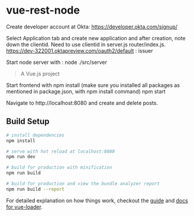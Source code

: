 # vue-rest-node


Create developer account at Okta:
https://developer.okta.com/signup/

Select Application tab and create new application and after creation, note down the clientid. Need to use clientid in server.js router/index.js.
https://dev-322001.oktapreview.com/oauth2/default : issuer

Start node server with : node ./src/server 
> A Vue.js project


Start frontend with
npm install (make sure you installed all packages as mentioned in package.json, with npm install command)
npm start

Navigate to http://localhost:8080 and create and delete posts.

## Build Setup

``` bash
# install dependencies
npm install

# serve with hot reload at localhost:8080
npm run dev

# build for production with minification
npm run build

# build for production and view the bundle analyzer report
npm run build --report
```

For detailed explanation on how things work, checkout the [guide](http://vuejs-templates.github.io/webpack/) and [docs for vue-loader](http://vuejs.github.io/vue-loader).
